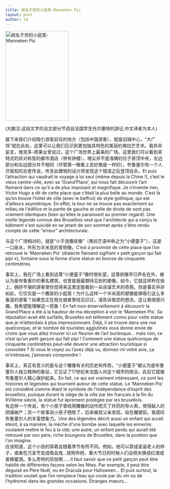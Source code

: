 ```yaml
---
title: 闻名于世的小屁孩-Manneken Pis 
layout: post
author: lm
---
```

<img src="http://blog.fltrp.com/fayu/files/images/xiaoyuliang.jpg" alt="闻名于世的小屁孩-Manneken Pis" title="闻名于世的小屁孩-Manneken Pis"  class="image image-preview " width="200" height="283" /><p>(大鹏注:这段文字的法文部分节选自法国学生托尔塞特的游记,中文译者为本人)</p>
<p>   接下来我们介绍吸引游客前往的地方（包括中国游客），就是旧城中心，“大广场”就在此处，这里可以让我们见识到更加独具特色的美丽的弗拉芒艺术。我并非妄言，维克多-雨果业曾说过，这个广场世界上最美的广场。这里我们可以看到哥特式的非对称型的都市酒店（带有钟楼），塔尖并不是准确的位于房顶中央，左边部分和右边部分并不相同（尽管第一眼看上去好像是一样的）。布鲁塞尔有一个人尽皆知的古老传说，传言此建筑的设计师发现这个错误之后登顶自杀。Et puis l’attraction qui vaudrait le voyage à lui seul (même depuis la Chine !), c’est le vieux centre-ville, avec sa ‘Grand’Place’, qui nous fait découvrir l’art flamand dans ce qu’il a de plus imposant et magnifique. Je n’invente rien, Victor Hugo a dit de cette place que c’était la plus belle au monde. C’est là qu’on trouve l’hôtel de ville (avec le beffroi) de style gothique, qui est d’ailleurs asymétrique. En effet, la tour ne se trouve pas exactement au milieu de l'édifice et la partie de gauche et celle de droite de sont pas vraiment identiques (bien qu'elles le paraissent au premier regard). Une vieille légende connue des Bruxellois veut que l'architecte qui a conçu le bâtiment s'est suicidé en se jetant de son sommet après s'être rendu compte de cette "erreur" architecturale.</p>
<p>与这个广场相对的，就是“小于连撒尿像”（弗拉芒语中称之为“小便童子”），这是一口泉水，外形为半米高的青铜像。C’est à proximité de cette place que l’on retrouve le ‘Manneken Pis’ (dialecte flamand sigifiant « petit garçon qui fait pipi »), fontaine sous la forme d’une statue en bronze de cinquante centimètres.</p>
<p>事实上，我在广场上看到这尊“小便童子”像时很失望。这尊铜像早已声名在外，被认为是布鲁塞尔的著名建筑，也曾是我最期待见到的塑像。如今，它就这样杵在街上，拥挤不堪的游客使你觉得来这里定能看到一朵诙谐艺术的奇葩。但是事实并非如此，它仅仅是一个撒尿的小屁孩！为什么这样一个半米高的塑像能够吸引这么多垂涎的游客？如果您正在观光或者曾经见识过，请告诉我您的想法，这让我很感兴趣，我希望能理解这一现象！En fait mon émerveillement à découvrir la Grand’Place a été à la hauteur de ma déception à voir le ‘Manneken Pis’. Sa réputation avait été surfaite, Bruxelles est tellement connu pour cette statue que je m’attendais à plus impressionnant. Déjà, il se trouve dans une rue quelconque, et le nombre de touristes agglutinés vous donne envie de croire que vous allez trouver ici un fleuron de l’art burlesque… mais non, ce n’est qu’un petit garçon qui fait pipi ! Comment une statue quelconque de cinquante centimètres peut-elle devenir une attraction touristique si convoitée ? Si vous le voyez ou l’avez déjà vu, donnez-mi votre avis, ça m’intéresse, j’aimerais comprendre !</p>
<p>事实上，真正有意义的是与这个雕像有关的历史和传奇。“小便童子”被认为是布鲁塞尔人独立精神的象征，它见证了17世纪末法国人对这个城市的统治，此后它就被布鲁塞尔人精心保护起来。En fait, ce qui est vraiment intéressant, ce sont les histoires et légendes qui tournent autour de cette statue. Le ‘Manneken Pis’ est considéré comme étant le symbole de l’indépendance d’esprit des bruxellois, puisque durant le siège de la ville par les français à la fin du XVIIème siècle, la statue fut âprement protégée par les bruxellois.<br />
有这样一个传说，有个小孩子曾经用雕像的动作熄灭了炸药的导火索，使得敌人的阴谋破产；另一个故事说小孩子牺牲了，后来被其父亲发现。站在雕塑前，我感叹布鲁塞尔人的丰富想象力。Une des légendes décrit aussi un enfant qui aurait éteint, à sa manière, la mèche d'une bombe avec laquelle les ennemis voulaient mettre le feu à la cité; une autre, un enfant perdu qui aurait été retrouvé par son père, riche bourgeois de Bruxelles, dans la position que l'on imagine.<br />
应该知道，这个小孩的穿着会随着季节有所不同。例如，他可以穿成圣诞老人的样子，或者在万圣节变成吸血鬼…按照传统，重大节日的时候人们会把水换成红酒或者蜂蜜酒。多么奇特的风俗啊……Il faut savoir que ce petit garçon peut être habillé de différentes façons selon les fêtes. Par exemple, il peut être déguisé en Père Noël, ou en Dracula pour Halloween… Et puis surtout, la tradition voulait que l’on remplace l’eau qui coule par du vin ou de l’hydromel dans les grandes occasions. Etranges mœurs…</p>
